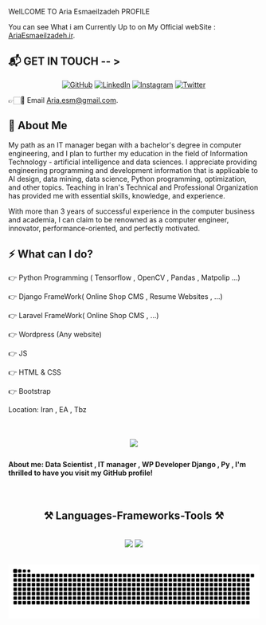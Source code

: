 WelLCOME TO  Aria Esmaeilzadeh PROFILE


You can see What i am Currently Up to on My Official webSite :   [AriaEsmaeilzadeh.ir][1].

## 📬 GET IN TOUCH -- > 
<p align="center">
	<a href="https://github.com/ariaesm"> <img src="https://user-images.githubusercontent.com/58532023/171219272-a68dd897-a9c7-4826-b7e6-10ef84e6a0a8.png" alt="GitHub"/></a>
	<a href="https://www.linkedin.com/in/aria-esmaeilzadeh/"><img src="https://user-images.githubusercontent.com/58532023/171219303-8839f911-21bf-453f-b517-9dd6ef9a873c.png" alt="LinkedIn"/></a>
	<a href="https://www.instagram.com/aria.esm/"><img src="https://user-images.githubusercontent.com/58532023/171219320-cc1517cb-54a9-470c-a92d-965524a7b3aa.png" alt="Instagram"/></a>
	<a href="https://twitter.com/aria_esm"><img src="https://user-images.githubusercontent.com/58532023/171218519-2ccc030a-72b5-45ea-a2ec-7f1dfbef917f.png" alt="Twitter"/></a>
</p>

👉🏻📧 Email [Aria.esm@gmail.com][5].

## 🌳 About Me


My path as an IT manager began with a bachelor's degree in computer engineering, and I plan to further my education in the field of Information Technology - artificial intelligence and data sciences.
I appreciate providing engineering programming and development information that is applicable to AI design, data mining, data science, Python programming, optimization, and other topics.
Teaching in Iran's Technical and Professional Organization has provided me with essential skills, knowledge, and experience.

With more than 3 years of successful experience in the computer business and academia, I can claim to be renowned as a computer engineer, innovator, performance-oriented, and perfectly motivated.


## :zap: What can I do?
👉 Python Programming ( Tensorflow , OpenCV , Pandas , Matpolip ...)

👉 Django FrameWork( Online Shop CMS ,  Resume Websites , ...)

👉 Laravel FrameWork( Online Shop CMS , ...)

👉 Wordpress (Any website)

👉 JS 

👉 HTML & CSS

👉 Bootstrap

Location: Iran , EA , Tbz




<h1 align="center">
    <img src="https://readme-typing-svg.herokuapp.com/?font=Righteous&size=35&center=true&vCenter=true&width=500&height=70&duration=4000&lines=Hi+There!+👋;+Aria Esmaeilzadeh!;" />
</h1>

<h4><span style="font-weight: bold;">About me:</span> Data Scientist , IT manager , WP Developer Django , Py , I'm thrilled to have you visit my GitHub profile!</h4>
<br/>

<h2 align="center">⚒️ Languages-Frameworks-Tools ⚒️</h2>
<br/>
<div align="center">
    <img src="https://skillicons.dev/icons?i=py,django,wordpress,mysql,linux,docker" />
    <img src="https://skillicons.dev/icons?i=js,react,tailwind,github,git,html,css" />
</div>
<br>
<!-- <div> 
  <a href="" target="_blank">
    <img src="https://img.shields.io/badge/-Instagram-%23E4405F?style=for-the-badge&logo=instagram&logoColor=white" target="_blank">
  </a>
  <a href="" target="_blank">
    <img src="https://img.shields.io/badge/-Facebook-4267B2?style=for-the-badge&logo=instagram&logoColor=white" target="_blank">
  </a>
  <a href = "">
    <img src="https://img.shields.io/badge/-Gmail-%23333?style=for-the-badge&logo=gmail&logoColor=white" target="_blank">
  </a>
  <a href="" target="_blank">
    <img src="https://img.shields.io/badge/-LinkedIn-%230077B5?style=for-the-badge&logo=linkedin&logoColor=white" target="_blank">
  </a>  -->

![Snake animation](https://github.com/willianmano/willianmano/blob/main/github-contribution-grid-snake.svg)
</div>

<br />
<!--- - 👋 Hi, I’m Amirhossein-Edadi
- 👀 I’m interested in Back-End development
- 💞️ I’m looking to collaborate on ...
- 📫 How to reach me ...
--->




















[1]:
  https://natterstefan.me/?utm_source=github.com&utm_medium=gh-profile-natterstefan&utm_campaign=natterstefan
[2]: https://www.linkedin.com/in/aria-esmaeilzadeh/
[3]: twitter.com/aria_esm
[4]: ariaesmaeilzadeh.ir
[5]:
  https://newsletter.natterstefan.me?utm_source=github.com&utm_medium=gh-profile-natterstefan&utm_campaign=natterstefan
[6]: https://medium.com/@natterstefan
[7]: https://hashnode.com/@natterstefan
[8]: https://nttr.st/2QoQhEb
[9]: https://nttr.st/2YEatXb
[10]: https://dev.to/natterstefan
[11]: fhttps://www.youtube.com/natterstefan?sub_confirmation=1
